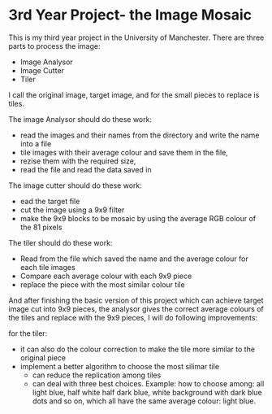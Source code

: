 # 3rd Year Project- the Image Mosaic
This is my third year project in the University of Manchester.
There are three parts to process the image:
  * Image Analysor
  * Image Cutter
  * Tiler
  
I call the original image, target image, and for the small pieces to replace is tiles.
  
  The image Analysor should do these work:
  - read the images and their names from the directory and write the name into a file
  - tile images with their average colour and save them in the file,
  - rezise them with the required size,
  - read the file and read the data saved in
  
  The image cutter should do these work:
  - ead the target file 
  - cut the image using a 9x9 filter
  - make the 9x9 blocks to be mosaic by using the average RGB colour of the 81 pixels
  
  The tiler should do these work:
  - Read from the file which saved the name and the average colour for each tile images
  - Compare each average colour with each 9x9 piece
  - replace the piece with the most similar colour tile

And after finishing the basic version of this project which can achieve target image cut into 9x9 pieces, the analysor gives the correct average colours of the tiles and replace with the 9x9 pieces,
I will do following improvements:

for the tiler:
  * it can also do the colour correction to make the tile more similar to the original piece
  * implement a better algorithm to choose the most silimar tile
      - can reduce the replication among tiles
      - can deal with three best choices. Example: how to choose among: all light blue, half white half dark blue, white background with dark blue dots and so on, which all have the same average colour: light blue.
